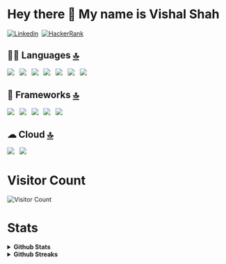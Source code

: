 # Hey there 👋 My name is Vishal Shah

[![Linkedin](https://img.shields.io/badge/LinkedIn-0077B5?style=for-the-badge&logo=linkedin&logoColor=white)](https://www.linkedin.com/in/vishal-shah1999/)&nbsp;
[![HackerRank](https://img.shields.io/badge/-Hackerrank-2EC866?style=for-the-badge&logo=HackerRank&logoColor=white)](https://www.hackerrank.com/visushah99?hr_r=1)&nbsp;

## 👩‍💻 Languages [🔝](#welcome-badges-4-readmemd-profile)
<img src="https://img.shields.io/badge/Python-FFD43B?style=for-the-badge&logo=python&logoColor=darkgreen" />&nbsp;&nbsp;&nbsp;<img src="https://img.shields.io/badge/TensorFlow-FF6F00?style=for-the-badge&logo=TensorFlow&logoColor=white" />&nbsp;&nbsp;&nbsp;<img src="https://img.shields.io/badge/scikit_learn-F7931E?style=for-the-badge&logo=scikit-learn&logoColor=white" />&nbsp;&nbsp;&nbsp;<img src="https://img.shields.io/badge/Keras-D00000?style=for-the-badge&logo=Keras&logoColor=white" />&nbsp;&nbsp;&nbsp;<img src="https://img.shields.io/badge/HTML5-E34F26?style=for-the-badge&logo=html5&logoColor=white" />&nbsp;&nbsp;&nbsp;<img src="https://img.shields.io/badge/CSS3-1572B6?style=for-the-badge&logo=css3&logoColor=white"/>&nbsp;&nbsp;&nbsp;<img src="https://img.shields.io/badge/C%2B%2B-00599C?style=for-the-badge&logo=c%2B%2B&logoColor=white" />

## 🚀 Frameworks [🔝](#welcome-badges-4-readmemd-profile)
<img src="https://img.shields.io/badge/OpenCV-27338e?style=for-the-badge&logo=OpenCV&logoColor=white" />&nbsp;&nbsp;&nbsp;<img src="https://img.shields.io/badge/Jupyter-F37626.svg?&style=for-the-badge&logo=Jupyter&logoColor=white" />&nbsp;&nbsp;&nbsp;<img src="https://img.shields.io/badge/Bootstrap-563D7C?style=for-the-badge&logo=bootstrap&logoColor=white" />&nbsp;&nbsp;&nbsp;<img src="https://img.shields.io/badge/Flask-000000?style=for-the-badge&logo=flask&logoColor=white" />&nbsp;&nbsp;&nbsp;<img src="https://img.shields.io/badge/conda-342B029.svg?&style=for-the-badge&logo=anaconda&logoColor=white"/>

## ☁ Cloud [🔝](#welcome-badges-4-readmemd-profile)
<img src="https://img.shields.io/badge/Amazon_AWS-232F3E?style=for-the-badge&logo=amazon-aws&logoColor=white" />&nbsp;&nbsp;&nbsp;<img src="https://img.shields.io/badge/Heroku-430098?style=for-the-badge&logo=heroku&logoColor=white" />

# Visitor Count
![Visitor Count](https://profile-counter.glitch.me/VishalShah1999/count.svg)

# Stats

<details>	
  <summary><b>Github Stats</b></summary>
  <br />
  <img height="180em" src="https://github-readme-stats.vercel.app/api?username=VishalShah1999&count_private=true&show_icons=true&theme=midnight-purple&hide_rank=false&hide_border=TRUE" />
  <img height="180em" src="https://github-readme-stats.vercel.app/api/top-langs/?username=VishalShah1999&layout=compact&title_color=ffffff&text_color=c9cacc&icon_color=2bbc8a&bg_color=1d1f21&hide_border=TRUE"/>
</details>

<details>	
  <summary><b>Github Streaks</b></summary>

  <br />
  <img height="180em" src="https://github-readme-streak-stats.herokuapp.com/?user=VishalShah1999&hide_border=true" />
</details>

